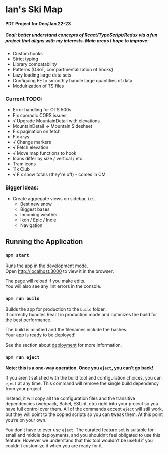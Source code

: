 # Ian's Ski Map

#### PDT Project for Dec/Jan 22-23

##### Goal: better understand concepts of React/TypeScript/Redux via a fun project that aligns with my interests. Main areas I hope to improve:

- Custom hooks
- Strict typing
- Library compatability
- Patterns (OSoT, compartmentalization of hooks)
- Lazy loading large data sets
- Configuing FE to smoothly handle large quantities of data
- Modulrization of TS files

### Current TODO:

- Error handling for OTS 500s
- Fix sporadic CORS issues
- √ Upgrade MountainDetail with elevations
- MountainDetail -> Mountain Sidesheet
- Fix pagination on fetch
- Fix `any`s
- √ Change markers
- √ Fetch elevation
- √ Move map functions to hook
- Icons differ by size / vertical / etc
- Tram icons
- 11k Club
- √ Fix snow totals (they're off) - comes in CM

### Bigger Ideas:

- Create aggregate views on sidebar, i.e...
  - Best new snow
  - Biggest bases
  - Incoming weather
  - Ikon / Epic / Indie
  - Navigation

## Running the Application

### `npm start`

Runs the app in the development mode.\
Open [http://localhost:3000](http://localhost:3000) to view it in the browser.

The page will reload if you make edits.\
You will also see any lint errors in the console.

### `npm run build`

Builds the app for production to the `build` folder.\
It correctly bundles React in production mode and optimizes the build for the best performance.

The build is minified and the filenames include the hashes.\
Your app is ready to be deployed!

See the section about [deployment](https://facebook.github.io/create-react-app/docs/deployment) for more information.

### `npm run eject`

**Note: this is a one-way operation. Once you `eject`, you can’t go back!**

If you aren’t satisfied with the build tool and configuration choices, you can `eject` at any time. This command will remove the single build dependency from your project.

Instead, it will copy all the configuration files and the transitive dependencies (webpack, Babel, ESLint, etc) right into your project so you have full control over them. All of the commands except `eject` will still work, but they will point to the copied scripts so you can tweak them. At this point you’re on your own.

You don’t have to ever use `eject`. The curated feature set is suitable for small and middle deployments, and you shouldn’t feel obligated to use this feature. However we understand that this tool wouldn’t be useful if you couldn’t customize it when you are ready for it.
